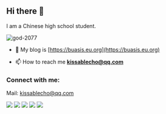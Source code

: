 ## Hi there 👋

I am a Chinese high school student.

<p align="left"> <img src="https://komarev.com/ghpvc/?username=god-2077&label=Profile%20views&color=0e75b6&style=flat" alt="god-2077" /> </p>

- 📝 My blog is [https://buasis.eu.org](https://buasis.eu.org)

- 📫 How to reach me **kissablecho@qq.com**



<h3 align="left">Connect with me:</h3>
<p align="center">

Mail: [kissablecho@qq.com](mailto:kissablecho@qq.com)


[![](https://god-2077.buasis.eu.org/profile-summary-card-output/tokyonight/0-profile-details.svg)](https://github.com/vn7n24fzkq/github-profile-summary-cards)
[![](https://god-2077.buasis.eu.org/profile-summary-card-output/tokyonight/1-repos-per-language.svg)](https://github.com/vn7n24fzkq/github-profile-summary-cards) [![](https://god-2077.buasis.eu.org/profile-summary-card-output/tokyonight/2-most-commit-language.svg)](https://github.com/vn7n24fzkq/github-profile-summary-cards)
[![](https://god-2077.buasis.eu.org/profile-summary-card-output/tokyonight/3-stats.svg)](https://github.com/vn7n24fzkq/github-profile-summary-cards) [![](https://god-2077.buasis.eu.org/profile-summary-card-output/tokyonight/4-productive-time.svg)](https://github.com/vn7n24fzkq/github-profile-summary-cards)
